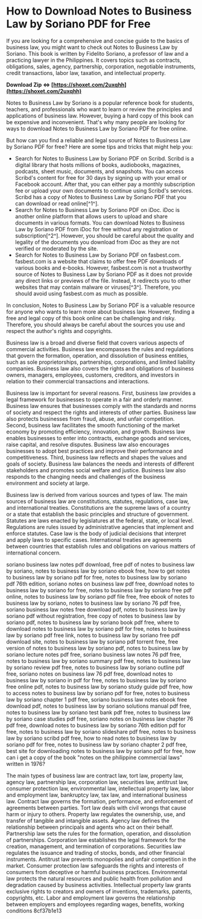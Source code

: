 # How to Download Notes to Business Law by Soriano PDF for Free
 
If you are looking for a comprehensive and concise guide to the basics of business law, you might want to check out Notes to Business Law by Soriano. This book is written by Fidelito Soriano, a professor of law and a practicing lawyer in the Philippines. It covers topics such as contracts, obligations, sales, agency, partnership, corporation, negotiable instruments, credit transactions, labor law, taxation, and intellectual property.
 
**Download Zip ⇔ [https://shoxet.com/2uxqhh](https://shoxet.com/2uxqhh)**


 
Notes to Business Law by Soriano is a popular reference book for students, teachers, and professionals who want to learn or review the principles and applications of business law. However, buying a hard copy of this book can be expensive and inconvenient. That's why many people are looking for ways to download Notes to Business Law by Soriano PDF for free online.
 
But how can you find a reliable and legal source of Notes to Business Law by Soriano PDF for free? Here are some tips and tricks that might help you:
 
- Search for Notes to Business Law by Soriano PDF on Scribd. Scribd is a digital library that hosts millions of books, audiobooks, magazines, podcasts, sheet music, documents, and snapshots. You can access Scribd's content for free for 30 days by signing up with your email or Facebook account. After that, you can either pay a monthly subscription fee or upload your own documents to continue using Scribd's services. Scribd has a copy of Notes to Business Law by Soriano PDF that you can download or read online[^1^].
- Search for Notes to Business Law by Soriano PDF on iDoc. iDoc is another online platform that allows users to upload and share documents in various formats. You can download Notes to Business Law by Soriano PDF from iDoc for free without any registration or subscription[^2^]. However, you should be careful about the quality and legality of the documents you download from iDoc as they are not verified or moderated by the site.
- Search for Notes to Business Law by Soriano PDF on fasbest.com. fasbest.com is a website that claims to offer free PDF downloads of various books and e-books. However, fasbest.com is not a trustworthy source of Notes to Business Law by Soriano PDF as it does not provide any direct links or previews of the file. Instead, it redirects you to other websites that may contain malware or viruses[^3^]. Therefore, you should avoid using fasbest.com as much as possible.

In conclusion, Notes to Business Law by Soriano PDF is a valuable resource for anyone who wants to learn more about business law. However, finding a free and legal copy of this book online can be challenging and risky. Therefore, you should always be careful about the sources you use and respect the author's rights and copyrights.
  
Business law is a broad and diverse field that covers various aspects of commercial activities. Business law encompasses the rules and regulations that govern the formation, operation, and dissolution of business entities, such as sole proprietorships, partnerships, corporations, and limited liability companies. Business law also covers the rights and obligations of business owners, managers, employees, customers, creditors, and investors in relation to their commercial transactions and interactions.
 
Business law is important for several reasons. First, business law provides a legal framework for businesses to operate in a fair and orderly manner. Business law ensures that businesses comply with the standards and norms of society and respect the rights and interests of other parties. Business law also protects businesses from fraud, abuse, and unfair competition. Second, business law facilitates the smooth functioning of the market economy by promoting efficiency, innovation, and growth. Business law enables businesses to enter into contracts, exchange goods and services, raise capital, and resolve disputes. Business law also encourages businesses to adopt best practices and improve their performance and competitiveness. Third, business law reflects and shapes the values and goals of society. Business law balances the needs and interests of different stakeholders and promotes social welfare and justice. Business law also responds to the changing needs and challenges of the business environment and society at large.
 
Business law is derived from various sources and types of law. The main sources of business law are constitutions, statutes, regulations, case law, and international treaties. Constitutions are the supreme laws of a country or a state that establish the basic principles and structure of government. Statutes are laws enacted by legislatures at the federal, state, or local level. Regulations are rules issued by administrative agencies that implement and enforce statutes. Case law is the body of judicial decisions that interpret and apply laws to specific cases. International treaties are agreements between countries that establish rules and obligations on various matters of international concern.
 
soriano business law notes pdf download,  free pdf of notes to business law by soriano,  notes to business law by soriano ebook free,  how to get notes to business law by soriano pdf for free,  notes to business law by soriano pdf 76th edition,  soriano notes on business law pdf free,  download notes to business law by soriano for free,  notes to business law by soriano free pdf online,  notes to business law by soriano pdf file free,  free ebook of notes to business law by soriano,  notes to business law by soriano 76 pdf free,  soriano business law notes free download pdf,  notes to business law by soriano pdf without registration,  free copy of notes to business law by soriano pdf,  notes to business law by soriano book pdf free,  where to download notes to business law by soriano pdf for free,  notes to business law by soriano pdf free link,  notes to business law by soriano free pdf download site,  notes to business law by soriano pdf torrent free,  free version of notes to business law by soriano pdf,  notes to business law by soriano lecture notes pdf free,  soriano business law notes 76 pdf free,  notes to business law by soriano summary pdf free,  notes to business law by soriano review pdf free,  notes to business law by soriano outline pdf free,  soriano notes on business law 76 pdf free,  download notes to business law by soriano in pdf for free,  notes to business law by soriano free online pdf,  notes to business law by soriano study guide pdf free,  how to access notes to business law by soriano pdf for free,  notes to business law by soriano chapter 1 pdf free,  soriano business law notes ebook free download pdf,  notes to business law by soriano solutions manual pdf free,  notes to business law by soriano test bank pdf free,  notes to business law by soriano case studies pdf free,  soriano notes on business law chapter 76 pdf free,  download notes to business law by soriano 76th edition pdf for free,  notes to business law by soriano slideshare pdf free,  notes to business law by soriano scribd pdf free,  how to read notes to business law by soriano pdf for free,  notes to business law by soriano chapter 2 pdf free,  best site for downloading notes to business law by soriano pdf for free,  how can i get a copy of the book "notes on the philippine commercial laws" written in 1976?
 
The main types of business law are contract law, tort law, property law, agency law, partnership law, corporation law, securities law, antitrust law, consumer protection law, environmental law, intellectual property law, labor and employment law, bankruptcy law, tax law, and international business law. Contract law governs the formation, performance, and enforcement of agreements between parties. Tort law deals with civil wrongs that cause harm or injury to others. Property law regulates the ownership, use, and transfer of tangible and intangible assets. Agency law defines the relationship between principals and agents who act on their behalf. Partnership law sets the rules for the formation, operation, and dissolution of partnerships. Corporation law establishes the legal framework for the creation, management, and termination of corporations. Securities law regulates the issuance and trading of stocks, bonds, and other financial instruments. Antitrust law prevents monopolies and unfair competition in the market. Consumer protection law safeguards the rights and interests of consumers from deceptive or harmful business practices. Environmental law protects the natural resources and public health from pollution and degradation caused by business activities. Intellectual property law grants exclusive rights to creators and owners of inventions, trademarks, patents, copyrights, etc. Labor and employment law governs the relationship between employers and employees regarding wages, benefits, working conditions
 8cf37b1e13
 
